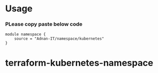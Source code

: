 # Usage

### PLease copy paste below code

```
module namespace {
    source = "Adnan-IT/namespace/kubernetes"
}
```

# terraform-kubernetes-namespace

